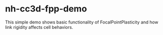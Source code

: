 # nh-cc3d-fpp-demo
This simple demo shows basic functionality of FocalPointPlasticity and how link rigidity affects cell behaviors.
